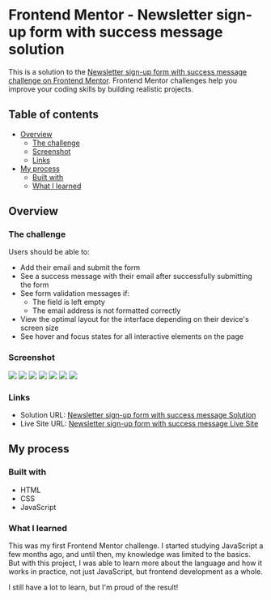 # Frontend Mentor - Newsletter sign-up form with success message solution

This is a solution to the [Newsletter sign-up form with success message challenge on Frontend Mentor](https://www.frontendmentor.io/challenges/newsletter-signup-form-with-success-message-3FC1AZbNrv). Frontend Mentor challenges help you improve your coding skills by building realistic projects. 

## Table of contents

- [Overview](#overview)
  - [The challenge](#the-challenge)
  - [Screenshot](#screenshot)
  - [Links](#links)
- [My process](#my-process)
  - [Built with](#built-with)
  - [What I learned](#what-i-learned)

## Overview

### The challenge

Users should be able to:

- Add their email and submit the form
- See a success message with their email after successfully submitting the form
- See form validation messages if:
  - The field is left empty
  - The email address is not formatted correctly
- View the optimal layout for the interface depending on their device's screen size
- See hover and focus states for all interactive elements on the page

### Screenshot

![](/screenshot/screenshot-1.png)
![](/screenshot/screenshot-2.png)
![](/screenshot/screenshot-3.png)
![](/screenshot/screenshot-4.png)
![](/screenshot/screenshot-5.png)
![](/screenshot/screenshot-mobile-1.png)
![](/screenshot/screenshot-mobile-2.png)

### Links

- Solution URL: [Newsletter sign-up form with success message Solution](https://www.frontendmentor.io/solutions/newsletter-sign-up-form-with-success-message-solution-YuCE9zgg5u)
- Live Site URL: [Newsletter sign-up form with success message Live Site](https://dudaeses.github.io/newsletter-sign-up-with-success-message-main/)

## My process

### Built with

- HTML
- CSS
- JavaScript

### What I learned

This was my first Frontend Mentor challenge. I started studying JavaScript a few months ago, and until then, my knowledge was limited to the basics. But with this project, I was able to learn more about the language and how it works in practice, not just JavaScript, but frontend development as a whole.

I still have a lot to learn, but I'm proud of the result!

